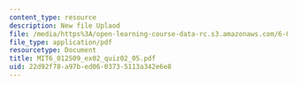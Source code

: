 ```yaml
---
content_type: resource
description: New file Uplaod
file: /media/https%3A/open-learning-course-data-rc.s3.amazonaws.com/6-012-microelectronic-devices-and-circuits-spring-2009/22d92f78a97bed0603735113a342e6e8_MIT6_012S09_ex02_quiz02_05.pdf
file_type: application/pdf
resourcetype: Document
title: MIT6_012S09_ex02_quiz02_05.pdf
uid: 22d92f78-a97b-ed06-0373-5113a342e6e8
---
```

